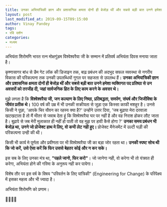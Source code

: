 ```yaml
---
title: उनका अभियांत्रिकी ज्ञान और प्रशासनिक क्षमता दोनों ही बेजोड़ थीं और सबसे बड़ी बात उनने हमेशा व्यक्तिगत पद प्रतिष्ठा से उन अवसरों को तरजीह दी, जहां सार्वजनिक हित के लिए काम करने के अवसर थे।
layout: post
last_modified_at: 2019-09-15T09:15:00
author: Vinay Pandey
tags:
- रवि दर्शन
categories:
- मध्यम
---
```

अभियंता शिरोमणि भारत रत्न मोक्षगुंडम विश्वेश्वरैया जी के सम्मान में प्रतिवर्ष अभियंता दिवस मनाया जाता है।

कृष्णासागर बांध से डैम गेट लॉक की डिजाइन तक, बाढ़ प्रबंधन की अदभुद सफल व्यवस्था से नगरीय विकास की परिकल्पना तक उनकी उपलब्धियों गूगल पर सहजता से उपलब्ध हैं। **उनका अभियांत्रिकी ज्ञान और प्रशासनिक क्षमता दोनों ही बेजोड़ थीं और सबसे बड़ी बात उनने हमेशा व्यक्तिगत पद प्रतिष्ठा से उन अवसरों को तरजीह दी, जहां सार्वजनिक हित के लिए काम करने के अवसर थे।**

मुझे लगता है कि **विश्वेश्वरैया जी, जन कल्याण के लिए निष्ठा, प्रतिबद्धता, समर्पण, संघर्ष और जिजीविषा के जीवंत प्रतीक थे।** 100 वर्ष की उम्र में भी उनकी सक्रीयता से जुड़ा एक किस्सा काफी मशहूर है। उनसे किसी ने पूछा, 'आपके चिर यौवन का रहस्य क्या है?' उन्होंने उत्तर दिया, 'जब बुढ़ापा मेरा दरवाज़ा खटखटाता है तो मैं भीतर से जवाब देता हूं कि विश्वेश्वरैया घर पर नहीं है और वह निराश होकर लौट जाता है। बुढ़ापे से जब मेरी मुलाकात ही नहीं हो पाती तो वह मुझ पर हावी कैसे होगा ?'  **उनका समय प्रबंधन भी बेजोड़ था, उनने जो प्रोजेक्ट हाथ मे लिए, वो कभी लेट नही हुए।** प्रोजेक्ट मैनेजमेंट में उल्टी घड़ी की परिकल्पना उन्ही की थी। 

किसी भी कार्य मे पूर्णता और प्रवीणता पर भी विश्वेश्वरैया जी का बड़ा जोर रहता था। **उनकी स्पष्ट सोच थी कि जो करें, उसे ऐसा करें कि फिर उससे बेहतर कोई और न कर सके।**

इस सब के लिए उनका मंत्र था, **"पहले जानो, फिर करो"**। जो जानेगा नही, वो करेगा भी तो यंत्रवत ही करेगा, अभियंता होने की गरिमा के अनुरूप नही कर पायेगा। 

विशेष तौर पर इस वर्ष के विषय "परिवर्तन के लिए यांत्रिकी" (Engineering for Change) के परिपेक्ष्य में इसका महत्व और भी ज्यादा है। 

अभियंता शिरोमणि को प्रणाम।

🙏🌷🌷🙏


